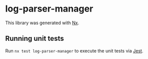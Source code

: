 # log-parser-manager

This library was generated with [Nx](https://nx.dev).

## Running unit tests

Run `nx test log-parser-manager` to execute the unit tests via [Jest](https://jestjs.io).
